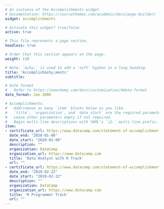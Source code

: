 ```yaml
---
# An instance of the Accomplishments widget.
# Documentation: https://sourcethemes.com/academic/docs/page-builder/
widget: accomplishments

# Activate this widget? true/false
active: true

# This file represents a page section.
headless: true

# Order that this section appears on the page.
weight: 110

# Note: `&shy;` is used to add a 'soft' hyphen in a long heading.
title: 'Accomplish&shy;ments'
subtitle:

# Date format
#   Refer to https://wowchemy.com/docs/customization/#date-format
date_format: Jan 2006

# Accomplishments.
#   Add/remove as many `item` blocks below as you like.
#   `title`, `organization`, and `date_start` are the required parameters.
#   Leave other parameters empty if not required.
#   Begin multi-line descriptions with YAML's `|2-` multi-line prefix.
item:
- certificate_url: https://www.datacamp.com/statement-of-accomplishment/track/34e6ba1131580af2229df87a3337a5c10cb14caa
  date_end: "2020-01-06"
  date_start: "2020-01-06"
  description: ""
  organization: DataCamp
  organization_url: https://www.datacamp.com
  title: 'Data Analyst with R Track'
  url: ""
- certificate_url: https://www.datacamp.com/statement-of-accomplishment/track/488153ddf361f47072290969607eeedb5d31d95c
  date_end: "2019-02-22"
  date_start: "2019-02-22"
  description: ""
  organization: DataCamp
  organization_url: https://www.datacamp.com
  title: 'R Programmer Track'
  url: ""
---
```


